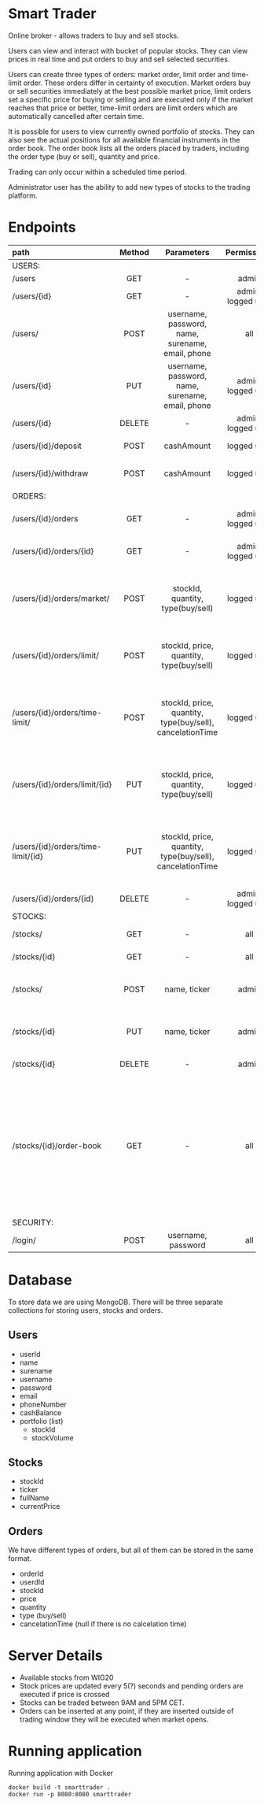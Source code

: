 # Smart Trader

Online broker - allows traders to buy and sell stocks. 

Users can view and interact with bucket of popular stocks. They can view prices in real time and put orders to buy and sell selected securities.

Users can create three types of orders: market order, limit order and time-limit order. These orders differ in certainty of execution. Market orders buy or sell securities immediately at the best possible market price, limit orders set a specific price for buying or selling and are executed only if the market reaches that price or better, time-limit orders are limit orders which are automatically cancelled after certain time.

It is possible for users to view currently owned portfolio of stocks. They can also see the actual positions for all available financial instruments in the order book. The order book lists all the orders placed by traders, including the order type (buy or sell), quantity and price.

Trading can only occur within a scheduled time period.

Administrator user has the ability to add new types of stocks to the trading platform.

# Endpoints
| path | Method | Parameters | Permissions | Description | 
| :--- | :---:  | :---:      | :---:       | :---:       |
| USERS: |
| /users | GET | - | admin | return all users |
| /users/{id} | GET | - | admin, logged user | return specific user |
| /users/ | POST | username, password, name, surename, email, phone | all | creates new user (account), all parameters required |
| /users/{id} | PUT | username, password, name, surename, email, phone  | admin, logged user | updates user details, all parameters optional |
| /users/{id} | DELETE | - | admin, logged user | removes user (account) |
| /users/{id}/deposit | POST | cashAmount | logged user | deposit money to account  |
| /users/{id}/withdraw | POST | cashAmount | logged user | withdraw money from account |
| ORDERS: |
| /users/{id}/orders | GET | - | admin, logged user | return all active orders of that user |
| /users/{id}/orders/{id} | GET | - | admin, logged user | return specific order of that user |
| /users/{id}/orders/market/ | POST | stockId, quantity, type(buy/sell) | logged user | creates market order, removed if not matched directly, all parameters required |
| /users/{id}/orders/limit/ | POST | stockId, price, quantity, type(buy/sell) | logged user | creates limit order with specified price, all parameters required |
| /users/{id}/orders/time-limit/ | POST | stockId, price, quantity, type(buy/sell), cancelationTime | logged user | creates limit order that will be cancelled after specified time, all parameters required |
| /users/{id}/orders/limit/{id} | PUT | stockId, price, quantity, type(buy/sell) | logged user | change price, quantity or type of the order, updated parameters are optional |
| /users/{id}/orders/time-limit/{id} | PUT | stockId, price, quantity, type(buy/sell), cancelationTime | logged user | change price, quantity, type or cancelationTime of the order, updated parameters are optional |
| /users/{id}/orders/{id} | DELETE | - | admin, logged user | cancel order |
| STOCKS: |
| /stocks/ | GET | - | all | return all available stocks |
| /stocks/{id} | GET | - | all | return specific stock |
| /stocks/ | POST | name, ticker | admin | add new stock to the market, all parameters required |
| /stocks/{id} | PUT | name, ticker | admin | update stock details, all parameters optional |
| /stocks/{id} | DELETE | - | admin | removes stock from the market |
| /stocks/{id}/order-book | GET | - | all | get all active orders for that stock, only information about price, quantity and type should be returned, orders with equal price are merged, orders are returned in increasing (price) order  |
| SECURITY: |
| /login/ | POST | username, password | all | user login |


# Database
To store data we are using MongoDB. There will be three separate collections for storing users, stocks and orders.

## Users
- userId
- name
- surename
- username
- password
- email
- phoneNumber
- cashBalance
- portfolio (list)
	- stockId
	- stockVolume

## Stocks
- stockId
- ticker
- fullName
- currentPrice

## Orders
We have different types of orders, but all of them can be stored in the same format.
- orderId
- userdId
- stockId
- price
- quantity
- type (buy/sell)
- cancelationTime (null if there is no calcelation time)


# Server Details
- Available stocks from WIG20
- Stock prices are updated every 5(?) seconds and pending orders are executed if price is crossed
- Stocks can be traded between 9AM and 5PM CET.
- Orders can be inserted at any point, if they are inserted outside of trading window they will be executed when market opens.

# Running application
Running application with Docker
```console
docker build -t smarttrader .
docker run -p 8080:8080 smarttrader
```

